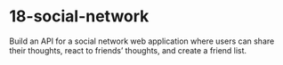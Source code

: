 # 18-social-network
Build an API for a social network web application where users can share their thoughts, react to friends’ thoughts, and create a friend list.
